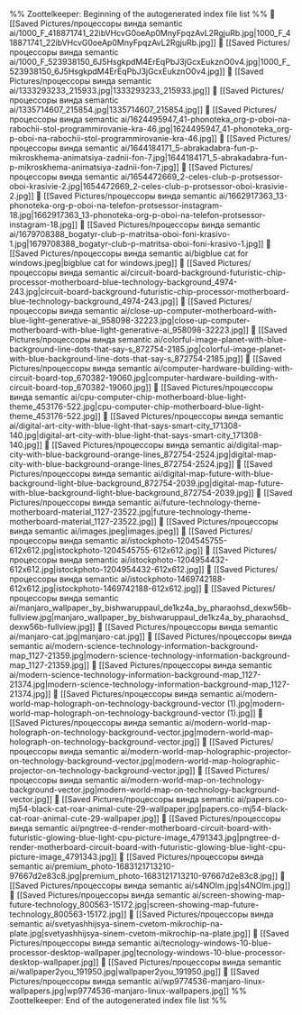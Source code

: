 %% Zoottelkeeper: Beginning of the autogenerated index file list  %%
📄 [[Saved Pictures/процессоры винда semantic ai/1000_F_418871741_22ibVHcvG0oeAp0MnyFpqzAvL2RgjuRb.jpg|1000_F_418871741_22ibVHcvG0oeAp0MnyFpqzAvL2RgjuRb.jpg]]
📄 [[Saved Pictures/процессоры винда semantic ai/1000_F_523938150_6J5HsgkpdM4ErEqPbJ3jGcxEukznO0v4.jpg|1000_F_523938150_6J5HsgkpdM4ErEqPbJ3jGcxEukznO0v4.jpg]]
📄 [[Saved Pictures/процессоры винда semantic ai/1333293233_215933.jpg|1333293233_215933.jpg]]
📄 [[Saved Pictures/процессоры винда semantic ai/1335714607_215854.jpg|1335714607_215854.jpg]]
📄 [[Saved Pictures/процессоры винда semantic ai/1624495947_41-phonoteka_org-p-oboi-na-rabochii-stol-programmirovanie-kra-46.jpg|1624495947_41-phonoteka_org-p-oboi-na-rabochii-stol-programmirovanie-kra-46.jpg]]
📄 [[Saved Pictures/процессоры винда semantic ai/1644184171_5-abrakadabra-fun-p-mikroskhema-animatsiya-zadnii-fon-7.jpg|1644184171_5-abrakadabra-fun-p-mikroskhema-animatsiya-zadnii-fon-7.jpg]]
📄 [[Saved Pictures/процессоры винда semantic ai/1654472669_2-celes-club-p-protsessor-oboi-krasivie-2.jpg|1654472669_2-celes-club-p-protsessor-oboi-krasivie-2.jpg]]
📄 [[Saved Pictures/процессоры винда semantic ai/1662917363_13-phonoteka-org-p-oboi-na-telefon-protsessor-instagram-18.jpg|1662917363_13-phonoteka-org-p-oboi-na-telefon-protsessor-instagram-18.jpg]]
📄 [[Saved Pictures/процессоры винда semantic ai/1679708388_bogatyr-club-p-matritsa-oboi-foni-krasivo-1.jpg|1679708388_bogatyr-club-p-matritsa-oboi-foni-krasivo-1.jpg]]
📄 [[Saved Pictures/процессоры винда semantic ai/bigblue cat for windows.jpeg|bigblue cat for windows.jpeg]]
📄 [[Saved Pictures/процессоры винда semantic ai/circuit-board-background-futuristic-chip-processor-motherboard-blue-technology-background_4974-243.jpg|circuit-board-background-futuristic-chip-processor-motherboard-blue-technology-background_4974-243.jpg]]
📄 [[Saved Pictures/процессоры винда semantic ai/close-up-computer-motherboard-with-blue-light-generative-ai_958098-32223.jpg|close-up-computer-motherboard-with-blue-light-generative-ai_958098-32223.jpg]]
📄 [[Saved Pictures/процессоры винда semantic ai/colorful-image-planet-with-blue-background-line-dots-that-say-s_872754-2185.jpg|colorful-image-planet-with-blue-background-line-dots-that-say-s_872754-2185.jpg]]
📄 [[Saved Pictures/процессоры винда semantic ai/computer-hardware-building-with-circuit-board-top_670382-19060.jpg|computer-hardware-building-with-circuit-board-top_670382-19060.jpg]]
📄 [[Saved Pictures/процессоры винда semantic ai/cpu-computer-chip-motherboard-blue-light-theme_453176-522.jpg|cpu-computer-chip-motherboard-blue-light-theme_453176-522.jpg]]
📄 [[Saved Pictures/процессоры винда semantic ai/digital-art-city-with-blue-light-that-says-smart-city_171308-140.jpg|digital-art-city-with-blue-light-that-says-smart-city_171308-140.jpg]]
📄 [[Saved Pictures/процессоры винда semantic ai/digital-map-city-with-blue-background-orange-lines_872754-2524.jpg|digital-map-city-with-blue-background-orange-lines_872754-2524.jpg]]
📄 [[Saved Pictures/процессоры винда semantic ai/digital-map-future-with-blue-background-light-blue-background_872754-2039.jpg|digital-map-future-with-blue-background-light-blue-background_872754-2039.jpg]]
📄 [[Saved Pictures/процессоры винда semantic ai/future-technology-theme-motherboard-material_1127-23522.jpg|future-technology-theme-motherboard-material_1127-23522.jpg]]
📄 [[Saved Pictures/процессоры винда semantic ai/images.jpeg|images.jpeg]]
📄 [[Saved Pictures/процессоры винда semantic ai/istockphoto-1204545755-612x612.jpg|istockphoto-1204545755-612x612.jpg]]
📄 [[Saved Pictures/процессоры винда semantic ai/istockphoto-1204954432-612x612.jpg|istockphoto-1204954432-612x612.jpg]]
📄 [[Saved Pictures/процессоры винда semantic ai/istockphoto-1469742188-612x612.jpg|istockphoto-1469742188-612x612.jpg]]
📄 [[Saved Pictures/процессоры винда semantic ai/manjaro_wallpaper_by_bishwaruppaul_de1kz4a_by_pharaohsd_dexw56b-fullview.jpg|manjaro_wallpaper_by_bishwaruppaul_de1kz4a_by_pharaohsd_dexw56b-fullview.jpg]]
📄 [[Saved Pictures/процессоры винда semantic ai/manjaro-cat.jpg|manjaro-cat.jpg]]
📄 [[Saved Pictures/процессоры винда semantic ai/modern-science-technology-information-background-map_1127-21359.jpg|modern-science-technology-information-background-map_1127-21359.jpg]]
📄 [[Saved Pictures/процессоры винда semantic ai/modern-science-technology-information-background-map_1127-21374.jpg|modern-science-technology-information-background-map_1127-21374.jpg]]
📄 [[Saved Pictures/процессоры винда semantic ai/modern-world-map-holograph-on-technology-background-vector (1).jpg|modern-world-map-holograph-on-technology-background-vector (1).jpg]]
📄 [[Saved Pictures/процессоры винда semantic ai/modern-world-map-holograph-on-technology-background-vector.jpg|modern-world-map-holograph-on-technology-background-vector.jpg]]
📄 [[Saved Pictures/процессоры винда semantic ai/modern-world-map-holographic-projector-on-technology-background-vector.jpg|modern-world-map-holographic-projector-on-technology-background-vector.jpg]]
📄 [[Saved Pictures/процессоры винда semantic ai/modern-world-map-on-technology-background-vector.jpg|modern-world-map-on-technology-background-vector.jpg]]
📄 [[Saved Pictures/процессоры винда semantic ai/papers.co-mj54-black-cat-roar-animal-cute-29-wallpaper.jpg|papers.co-mj54-black-cat-roar-animal-cute-29-wallpaper.jpg]]
📄 [[Saved Pictures/процессоры винда semantic ai/pngtree-d-render-motherboard-circuit-board-with-futuristic-glowing-blue-light-cpu-picture-image_4791343.jpg|pngtree-d-render-motherboard-circuit-board-with-futuristic-glowing-blue-light-cpu-picture-image_4791343.jpg]]
📄 [[Saved Pictures/процессоры винда semantic ai/premium_photo-1683121713210-97667d2e83c8.jpg|premium_photo-1683121713210-97667d2e83c8.jpg]]
📄 [[Saved Pictures/процессоры винда semantic ai/s4NOlm.jpg|s4NOlm.jpg]]
📄 [[Saved Pictures/процессоры винда semantic ai/screen-showing-map-future-technology_800563-15172.jpg|screen-showing-map-future-technology_800563-15172.jpg]]
📄 [[Saved Pictures/процессоры винда semantic ai/svetyashhijsya-sinem-cvetom-mikrochip-na-plate.jpg|svetyashhijsya-sinem-cvetom-mikrochip-na-plate.jpg]]
📄 [[Saved Pictures/процессоры винда semantic ai/tecnology-windows-10-blue-processor-desktop-wallpaper.jpg|tecnology-windows-10-blue-processor-desktop-wallpaper.jpg]]
📄 [[Saved Pictures/процессоры винда semantic ai/wallpaper2you_191950.jpg|wallpaper2you_191950.jpg]]
📄 [[Saved Pictures/процессоры винда semantic ai/wp9774536-manjaro-linux-wallpapers.jpg|wp9774536-manjaro-linux-wallpapers.jpg]]
%% Zoottelkeeper: End of the autogenerated index file list  %%
